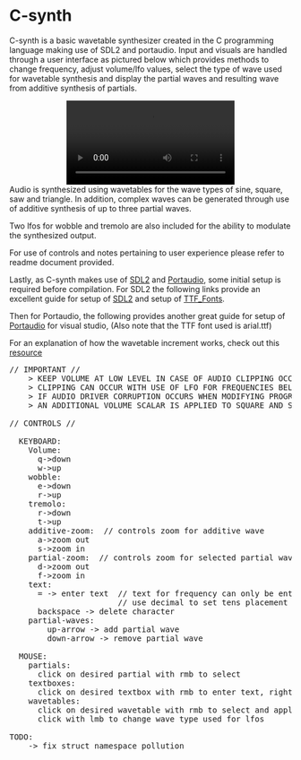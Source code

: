 # C-synth

C-synth is a basic wavetable synthesizer created in the C programming language making use of SDL2 and portaudio. Input and visuals are handled through a user interface as pictured below which provides methods to change frequency, adjust volume/lfo values, select the type of wave used for wavetable synthesis and display the partial waves and resulting wave from additive synthesis of partials.

<div align=center>
<video src= "https://github.com/noahhicks2001/C-Synth/assets/91241564/545e5305-c668-4192-a4a8-027ab9411684"/>
</div>
Audio is synthesized using wavetables for the wave types of sine, square, saw and triangle.  In addition, complex waves can be generated through use of additive synthesis of up to three partial waves.

Two lfos for wobble and tremolo are also included for the ability to modulate the synthesized output.

For use of controls and notes pertaining to user experience please refer to readme document provided.

Lastly, as C-synth makes use of [SDL2](https://www.libsdl.org/) and [Portaudio](https://www.portaudio.com/), some initial setup is required before compilation. For SDL2 the following links provide an excellent guide for setup of [SDL2](https://lazyfoo.net/tutorials/SDL/01_hello_SDL/windows/msvc2019/index.php) and setup of [TTF_Fonts](https://lazyfoo.net/tutorials/SDL/16_true_type_fonts/index.php).

Then for Portaudio, the following provides another great guide for setup of [Portaudio](https://cindybui.me/pages/blogs/visual_studio_0) for visual studio, (Also note that the TTF font used is 
arial.ttf)

For an explanation of how the wavetable increment works, check out this [resource](https://www.music.mcgill.ca/~gary/307/week4/wavetables.html)


<pre>
// IMPORTANT // 
    > KEEP VOLUME AT LOW LEVEL IN CASE OF AUDIO CLIPPING OCCURING 
    > CLIPPING CAN OCCUR WITH USE OF LFO FOR FREQUENCIES BELOW 150HZ
    > IF AUDIO DRIVER CORRUPTION OCCURS WHEN MODIFYING PROGRAM, RESTART COMPUTER TO RESET DRIVER
    > AN ADDITIONAL VOLUME SCALAR IS APPLIED TO SQUARE AND SAW WAVES DUE TO HARSH INCREASE IN VOLUME
    
// CONTROLS // 

  KEYBOARD: 
    Volume: 
      q->down 
      w->up 
    wobble: 
      e->down 
      r->up 
    tremolo: 
      r->down 
      t->up 
    additive-zoom:  // controls zoom for additive wave 
      a->zoom out 
      s->zoom in 
    partial-zoom:  // controls zoom for selected partial wave 
      d->zoom out 
      f->zoom in 
    text: 
      = -> enter text  // text for frequency can only be entered when max text length is reached 
                       // use decimal to set tens placement 
      backspace -> delete character 
    partial-waves: 
        up-arrow -> add partial wave 
        down-arrow -> remove partial wave 

  MOUSE: 
    partials:
      click on desired partial with rmb to select 
    textboxes: 
      click on desired textbox with rmb to enter text, right click to deselect 
    wavetables: 
      click on desired wavetable with rmb to select and apply to selected partial 
      click with lmb to change wave type used for lfos 

TODO:
    -> fix struct namespace pollution
</pre>




    
    
    
    

